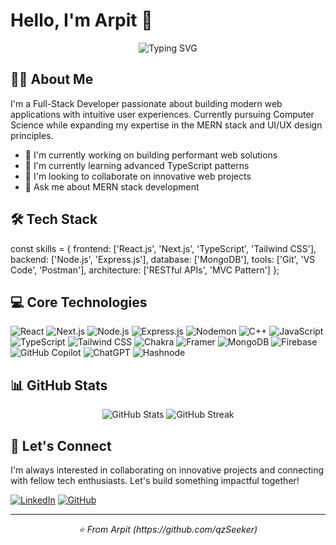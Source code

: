 # Hello, I'm Arpit 👋 

<div align="center">
  <img src="https://readme-typing-svg.herokuapp.com?font=Fira+Code&pause=1000&color=2F80ED&center=true&vCenter=true&width=435&lines=Full-Stack+Developer;MERN+Stack+Specialist;UI%2FUX+Enthusiast" alt="Typing SVG" />
</div>

## 👨‍💻 About Me

I'm a Full-Stack Developer passionate about building modern web applications with intuitive user experiences. Currently pursuing Computer Science while expanding my expertise in the MERN stack and UI/UX design principles.

- 🔭 I'm currently working on building performant web solutions
- 🌱 I'm currently learning advanced TypeScript patterns
- 👯 I'm looking to collaborate on innovative web projects
- 💬 Ask me about MERN stack development

## 🛠️ Tech Stack

const skills = {
    frontend: ['React.js', 'Next.js', 'TypeScript', 'Tailwind CSS'],
    backend: ['Node.js', 'Express.js'],
    database: ['MongoDB'],
    tools: ['Git', 'VS Code', 'Postman'],
    architecture: ['RESTful APIs', 'MVC Pattern']
};

## 💻 Core Technologies

![React](https://img.shields.io/badge/-React-61DAFB?style=flat-square&logo=react&logoColor=black)
![Next.js](https://img.shields.io/badge/-Next.js-000000?style=flat-square&logo=next.js&logoColor=white)
![Node.js](https://img.shields.io/badge/-Node.js-339933?style=flat-square&logo=node.js&logoColor=white)
![Express.js](https://img.shields.io/badge/-Express.js-000000?style=flat-square&logo=express&logoColor=white)
![Nodemon](https://img.shields.io/badge/NODEMON-%23323330.svg?style=for-the-square&logo=nodemon&logoColor=%BBDEAD)
![C++](https://img.shields.io/badge/c++-%2300599C.svg?style=for-the-square&logo=c%2B%2B&logoColor=white)
![JavaScript](https://img.shields.io/badge/-JavaScript-F7DF1E?style=flat-square&logo=javascript&logoColor=black)
![TypeScript](https://img.shields.io/badge/-TypeScript-3178C6?style=flat-square&logo=typescript&logoColor=white)
![Tailwind CSS](https://img.shields.io/badge/-Tailwind_CSS-38B2AC?style=flat-square&logo=tailwind-css&logoColor=white)
![Chakra](https://img.shields.io/badge/chakra-%234ED1C5.svg?style=for-the-square&logo=chakraui&logoColor=white)
![Framer](https://img.shields.io/badge/Framer-black?style=for-the-suare&logo=framer&logoColor=blue)
![MongoDB](https://img.shields.io/badge/-MongoDB-47A248?style=flat-square&logo=mongodb&logoColor=white)
![Firebase](https://img.shields.io/badge/firebase-a08021?style=for-the-square&logo=firebase&logoColor=ffcd34)
![GitHub Copilot](https://img.shields.io/badge/github_copilot-8957E5?style=for-the-square&logo=github-copilot&logoColor=white)
![ChatGPT](https://img.shields.io/badge/chatGPT-74aa9c?style=for-the-square&logo=openai&logoColor=white)
![Hashnode](https://img.shields.io/badge/Hashnode-2962FF?style=for-the-square&logo=hashnode&logoColor=white)

## 📊 GitHub Stats

<div align="center">
  <img src="https://github-readme-stats.vercel.app/api?username=qzSeeker&show_icons=true&theme=tokyonight" alt="GitHub Stats" />
  <img src="https://github-readme-streak-stats.herokuapp.com/?user=YOUR_USERNAME&theme=tokyonight" alt="GitHub Streak" />
</div>

## 🤝 Let's Connect

I'm always interested in collaborating on innovative projects and connecting with fellow tech enthusiasts. Let's build something impactful together!

[![LinkedIn](https://img.shields.io/badge/LinkedIn-0077B5?style=for-the-badge&logo=linkedin&logoColor=white)](www.linkedin.com/in/arpityadav2005)
[![GitHub](https://img.shields.io/badge/GitHub-100000?style=for-the-badge&logo=github&logoColor=white)](https://www.github.com/qzSeeker)

---

<div align="center">
  <i>⭐️ From Arpit (https://github.com/qzSeeker)</i>
</div>
